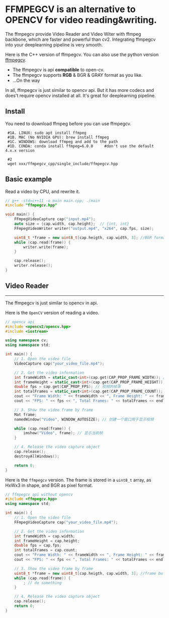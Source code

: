 # FFMPEGCV is an alternative to OPENCV for video reading&writing.

The ffmpegcv provide Video Reader and Video Witer with ffmpeg backbone, which are faster and powerful than cv2. Integrating ffmpegcv into your deeplearning pipeline is very smooth.

Here is the C++ version of ffmpegcv. You can also use the python version [ffmpegcv](https://github.com/chenxinfeng4/ffmpegcv).


- The ffmpegcv is api **compatible** to open-cv. 
- The ffmpegcv supports **RGB** & BGR & GRAY format as you like.
- ...On the way

In all, ffmpegcv is just similar to opencv api. But it has more codecs and does't require opencv installed at all. It's great for deeplearning pipeline.


## Install
You need to download ffmpeg before you can use ffmpegcv.
```
 #1A. LINUX: sudo apt install ffmpeg
 #1B. MAC (No NVIDIA GPU): brew install ffmpeg
 #1C. WINDOWS: download ffmpeg and add to the path
 #1D. CONDA: conda install ffmpeg=6.0.0     #don't use the default 4.x.x version
 
 #2
 wget xxx/ffmpegcv_cpp/single_include/ffmpegcv.hpp

```


## Basic example
Read a video by CPU, and rewrite it.
```cpp
// g++ -std=c++11 -o main main.cpp; ./main
#include "ffmpegcv.hpp"

void main() {
    FFmpegVideoCapture cap("input.mp4");
    auto size = {cap.width, cap.height};  // {int, int}
    FFmpegVideoWriter writer("output.mp4", "x264", cap.fps, size);

    uint8_t *frame = new uint8_t[cap.heigth, cap.width, 3]; //BGR format
    while (cap.read(frame)) {
        writer.write(frame);
    }

    cap.release();
    writer.release();
}
```

## Video Reader
---
The ffmpegcv is just similar to opencv in api.

Here is the `OpenCV` version of reading a video.
```cpp
// opencv api
#include <opencv2/opencv.hpp>
#include <iostream>

using namespace cv;
using namespace std;

int main() {
    // 1. Open the video file
    VideoCapture cap("your_video_file.mp4");

    // 2. Get the video information
    int frameWidth = static_cast<int>(cap.get(CAP_PROP_FRAME_WIDTH)); // 视频的宽度
    int frameHeight = static_cast<int>(cap.get(CAP_PROP_FRAME_HEIGHT)); // 视频的高度
    double fps = cap.get(CAP_PROP_FPS); // 视频的帧率
    int totalFrames = static_cast<int>(cap.get(CAP_PROP_FRAME_COUNT)); // 总帧数
    cout << "Frame Width: " << frameWidth << ", Frame Height: " << frameHeight << endl;
    cout << "FPS: " << fps << ", Total Frames: " << totalFrames << endl;

    // 3. Show the video frame by frame
    Mat frame;
    namedWindow("Video", WINDOW_AUTOSIZE); // 创建一个窗口用于显示视频

    while (cap.read(frame)) {
        imshow("Video", frame); // 显示当前帧
    }

    // 4. Release the video capture object
    cap.release();
    destroyAllWindows();

    return 0;
}
```

Here is the `ffmpegcv` version. The frame is stored in a `uint8_t` array, as
HxWx3 in shape, and BGR as pixel format.

```cpp
// ffmpegcv api without opencv
#include <ffmpegcv.hpp>
using namespace std;

int main() {
    // 1. Open the video file
    FFmpegVideoCapture cap("your_video_file.mp4");

    // 2. Get the video information
    int frameWidth = cap.width;
    int frameHeight = cap.height;
    double fps = cap.fps;
    int totalFrames = cap.count;
    cout << "Frame Width: " << frameWidth << ", Frame Height: " << frameHeight << endl;
    cout << "FPS: " << fps << ", Total Frames: " << totalFrames << endl;

    // 3. Show the video frame by frame
    uint8_t *frame = new uint8_t[cap.heigth, cap.width, 3]; //frame buffer
    while (cap.read(frame)) {
        ; // do something
    }

    // 4. Release the video capture object
    cap.release();
    return 0;
}
```